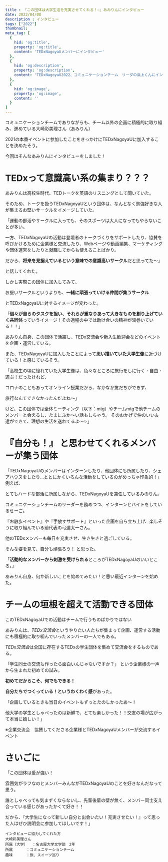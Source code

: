 ```yaml
---
title : 「この団体は大学生活を充実させてくれる！―」あみりんにインタビュー
date: 2022/04/08
description : インタビュー
tags: ["2022"]
thumbnail: 
meta_tag: [
  {
    hid: 'og:title',
    property: 'og:title',
    content: 'TEDxNagoyaUメンバーにインタビュー'
  },
  {
    hid: 'og:description',
    property: 'og:description',
    content: 'TEDxNagoyaU2022、コミュニケーションチーム　リーダの浜上くんにインタビューしました。'
  },
  {
    hid: 'og:image',
    property: 'og:image',
    content: ''
  }
]
---
```





コミュニケーションチームでありながらも、チーム以外の企画に積極的に取り組み、進めている大崎彩美理さん（あみりん）

2021の本番イベントに参加したことをきっかけにTEDxNagoyaUに加入することを決めたそう。

今回はそんなあみりんにインタビューをしました！



# TEDxって意識高い系の集まり？？？

あみりんは高校生時代、TEDトークを英語のリスニングとして聞いていた。

そのため、トークを扱うTEDxNagoyaUという団体は、なんとなく勉強好きな人が集まるお堅いサークルをイメージしていた。

「運動の部活やサークルに入っても、そのスポーツは大人になってもやらないことが多い。

一方、TEDxNagoyaUの活動は登壇者のトークづくりをサポートしたり、協賛を呼びかけるために企業様と交流したり、Webページや動画編集、マーケティングや団体運営をしたりと就職してからも使えることばかり。

だから、**将来を見据えているという意味での意識高いサークル**だと思ってた～」

と話してくれた。


しかし実際この団体に加入してみて、

お堅いサークルというよりも、**一緒に頑張っていける仲間が集うサークル**

とTEDxNagoyaUに対するイメージが変わった。


「**個々が自らのタスクを担い、それらが重なりあって大きなものを創り上げていく共同体**っていうイメージ！その過程の中では助け合いの精神が渦巻いている！！」


あみりん自身、この団体で活躍し、TEDx交流会や新入生歓迎会などのイベントを企画・運営している。

また、TEDxNagoyaUに加入したことによって**思い描いていた大学生像**に近づけている！と感じているそう。

「高校生の頃に憧れていた大学生像は、色々なところに旅行をしに行く・自由・遊ぶ！だったけれど、

コロナのこともあってオンライン授業だから、なかなか友だちができず、

旅行なんてできなかったんだよね～」

けど、この団体では全体ミーティング（以下：mtg）やチームmtgで他チームのメンバーと会えるし、たまにふか〜い話もしちゃう。
そのおかげで仲のいい友達ができて、理想の生活を送れてるよ～✨」


# 『自分も！』 と思わせてくれるメンバーが集う団体

「TEDxNagoyaUのメンバーはインターンしたり、他団体にも所属したり、シェアハウスをしたり…ととにかくいろんな活動をしているのがめっちゃ印象的！」例えば、

とてもハードな部活に所属しながら、TEDxNagoyaUを兼任しているみのりん。

コミュニケーションチームのリーダーを務めつつ、インターンとバイトをしているせーご。

『お散歩イベント』や『手放すサポート』といった企画を自ら立ち上げ、楽しそうに取り組んでいる前代表の弓達太一さん。

他のTEDxメンバーも毎日を充実させ、生き生きと過ごしている。

そんな姿を見て、自分も頑張ろう！ と思った。

「**活動的なメンバーから刺激を受けられる**ところがTEDxNagoyaUのいいところ。」

あみりん自身、何か新しいことを始めてみたい！と思い最近インターンを始めた。



# チームの垣根を超えて活動できる団体

このTEDxNagoyaUでの活動はチームで行うものばかりではない

あみりんは、*TEDx交流会*というやりたい人たちが集まって企画、運営する活動にも積極的に取り組んでいったメンバーの一人でもある。

*TEDx交流会*は全国に存在するTEDxの学生団体を集めて交流会をするものである。

「学生同士の交流も作ったら面白いんじゃないですか？」
という企業様の一声から生まれた初めての試み。

**初めてだからこそ、何でもできる！**

**自分たちでつくっている！というわくわく感**があった。

「企画しているときも当日のイベントもずっとたのしかったあ〜！

他大学の学生としゃべったのは新鮮で、とても楽しかった！！交友の場が広がって本当に嬉しい！」

※企業交流会　協賛してくださる企業様とTEDxNagoyaUメンバーが交流するイベント　


# さいごに

「この団体は愛が強い！

雰囲気がラフなのとメンバーみんながTEDxNagoyaUのことを好きなんだなって思う。

誰としゃべっても気まずくならないし、先輩後輩の壁が無く、メンバー同士支え合っている感じがあったかくて好き！！

だから、『大学生になって新しい自分と出会いたい！充実させたい！』って思った人はぜひ説明会に参加してほしいです！」


```:
インタビューに協力してくれた方
大崎彩美理さん
所属（大学）	：名古屋大学文学部　2年
所属		：コミュニケーションチーム　
趣味		：旅、スイーツ巡り